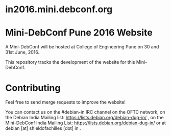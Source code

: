 in2016.mini.debconf.org
=======================

Mini-DebConf Pune 2016 Website
================================

A Mini-DebConf will be hosted at College of Engineering Pune on 30 and 31st June, 2016.

This repository tracks the development of the website for this Mini-DebConf.

Contributing
============

Feel free to send merge requests to improve the website!

You can contact us on the #debian-in IRC channel on the OFTC network, on the Debian India Mailing list: https://lists.debian.org/debian-dug-in/ , on the Mini-DebConf India Mailing List: https://lists.debian.org/debian-dug-in/ or at debian [at] shieldofachilles [dot] in .

